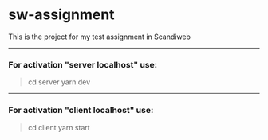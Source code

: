 # sw-assignment
This is the project for my test assignment in Scandiweb
____
### For activation "server localhost" use:
> cd server
> yarn dev
____
### For activation "client localhost" use:
> cd client
> yarn start
